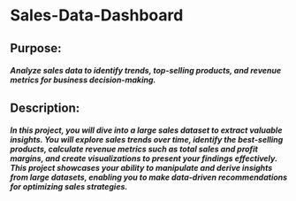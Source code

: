 # Sales-Data-Dashboard

## Purpose: 
##### Analyze sales data to identify trends, top-selling products, and revenue metrics for business decision-making.

## Description: 
##### In this project, you will dive into a large sales dataset to extract valuable insights. You will explore sales trends over time, identify the best-selling  products, calculate revenue metrics such as total sales and profit margins, and create visualizations to present your findings effectively. This project showcases your ability to manipulate and derive insights from large datasets, enabling you to make data-driven recommendations for optimizing sales strategies.

